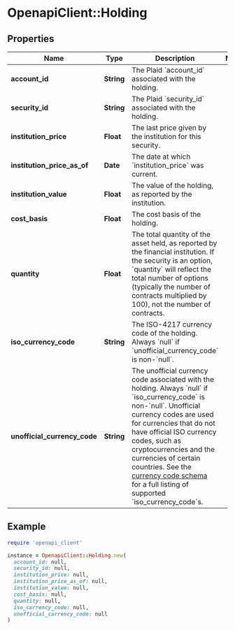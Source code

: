# OpenapiClient::Holding

## Properties

| Name | Type | Description | Notes |
| ---- | ---- | ----------- | ----- |
| **account_id** | **String** | The Plaid &#x60;account_id&#x60; associated with the holding. |  |
| **security_id** | **String** | The Plaid &#x60;security_id&#x60; associated with the holding. |  |
| **institution_price** | **Float** | The last price given by the institution for this security. |  |
| **institution_price_as_of** | **Date** | The date at which &#x60;institution_price&#x60; was current. |  |
| **institution_value** | **Float** | The value of the holding, as reported by the institution. |  |
| **cost_basis** | **Float** | The cost basis of the holding. |  |
| **quantity** | **Float** | The total quantity of the asset held, as reported by the financial institution. If the security is an option, &#x60;quantity&#x60; will reflect the total number of options (typically the number of contracts multiplied by 100), not the number of contracts. |  |
| **iso_currency_code** | **String** | The ISO-4217 currency code of the holding. Always &#x60;null&#x60; if &#x60;unofficial_currency_code&#x60; is non-&#x60;null&#x60;. |  |
| **unofficial_currency_code** | **String** | The unofficial currency code associated with the holding. Always &#x60;null&#x60; if &#x60;iso_currency_code&#x60; is non-&#x60;null&#x60;. Unofficial currency codes are used for currencies that do not have official ISO currency codes, such as cryptocurrencies and the currencies of certain countries.  See the [currency code schema](https://plaid.com/docs/api/accounts#currency-code-schema) for a full listing of supported &#x60;iso_currency_code&#x60;s.  |  |

## Example

```ruby
require 'openapi_client'

instance = OpenapiClient::Holding.new(
  account_id: null,
  security_id: null,
  institution_price: null,
  institution_price_as_of: null,
  institution_value: null,
  cost_basis: null,
  quantity: null,
  iso_currency_code: null,
  unofficial_currency_code: null
)
```

